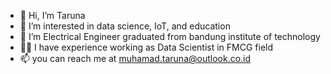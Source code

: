 - 👋 Hi, I’m Taruna
- 👀 I’m interested in data science, IoT, and education
- 🌱 I’m Electrical Engineer graduated from bandung institute of technology
- 🧑‍💼 I have experience working as Data Scientist in FMCG field
- 📫 you can reach me at muhamad.taruna@outlook.co.id 
